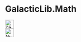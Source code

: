 # GalacticLib.Math

<a href="https://github.com/Galacticai/GalacticLib.Math/actions/runs/3277320056/jobs/5394449671" >
    <img 
        height=28 
        alt="GitHub Workflow Status" 
        src="https://img.shields.io/github/workflow/status/Galacticai/GalacticLib.Math/.NET?label=Build&logo=dotnet" 
    />
</a>
<br/>
<a href="https://nuget.org/packages/GalacticLib.Math" >
    <img
        height=28
        alt="Nugget Package"
        src="https://buildstats.info/nuget/GalacticLib.Math"
    />
</a>
